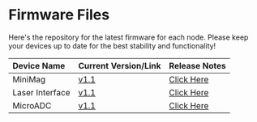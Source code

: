 # Firmware Files

Here's the repository for the latest firmware for each node. Please keep your devices up to date for the best stability and functionality!

| Device Name | Current Version/Link | Release Notes
| :--- | :--- | :--- |
| MiniMag | [v1.1](/firmware/binaries/MiniMag-1.1.notReal.bin)| [Click Here](/firmware/release_notes/minimag.md) |
| Laser Interface | [v1.1](/firmware/binaries/LaserInt-1.1.blah.bin)| [Click Here](/firmware/release_notes/laserint.md) |
| MicroADC | [v1.1](/firmware/binaries/MicroADC-1.1.blah.bin)| [Click Here](/firmware/release_notes/microadc.md) |

<span></span>
